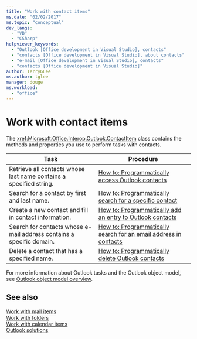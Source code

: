 ```yaml
---
title: "Work with contact items"
ms.date: "02/02/2017"
ms.topic: "conceptual"
dev_langs: 
  - "VB"
  - "CSharp"
helpviewer_keywords: 
  - "Outlook [Office development in Visual Studio], contacts"
  - "contacts [Office development in Visual Studio], about contacts"
  - "e-mail [Office development in Visual Studio], contacts"
  - "contacts [Office development in Visual Studio]"
author: TerryGLee
ms.author: tglee
manager: douge
ms.workload: 
  - "office"
---
```

# Work with contact items
  The <xref:Microsoft.Office.Interop.Outlook.ContactItem> class contains the methods and properties you use to perform tasks with contacts.  
  
|Task|Procedure|  
|----------|---------------|  
|Retrieve all contacts whose last name contains a specified string.|[How to: Programmatically access Outlook contacts](../vsto/how-to-programmatically-access-outlook-contacts.md)|  
|Search for a contact by first and last name.|[How to: Programmatically search for a specific contact](../vsto/how-to-programmatically-search-for-a-specific-contact.md)|  
|Create a new contact and fill in contact information.|[How to: Programmatically add an entry to Outlook contacts](../vsto/how-to-programmatically-add-an-entry-to-outlook-contacts.md)|  
|Search for contacts whose e-mail address contains a specific domain.|[How to: Programmatically search for an email address in contacts](../vsto/how-to-programmatically-search-for-an-e-mail-address-in-contacts.md)|  
|Delete a contact that has a specified name.|[How to: Programmatically delete Outlook contacts](../vsto/how-to-programmatically-delete-outlook-contacts.md)|  
  
 For more information about Outlook tasks and the Outlook object model, see [Outlook object model overview](../vsto/outlook-object-model-overview.md).  
  
## See also  
 [Work with mail items](../vsto/working-with-mail-items.md)   
 [Work with folders](../vsto/working-with-folders.md)   
 [Work with calendar items](../vsto/working-with-calendar-items.md)   
 [Outlook solutions](../vsto/outlook-solutions.md)  
